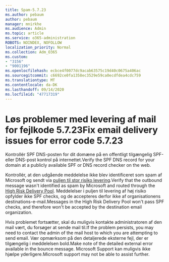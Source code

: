 ```yaml
---
title: Spam-5.7.23
ms.author: pebaum
author: pebaum
manager: mnirkhe
ms.audience: Admin
ms.topic: article
ms.service: o365-administration
ROBOTS: NOINDEX, NOFOLLOW
localization_priority: Normal
ms.collection: Adm_O365
ms.custom:
- "3156"
- "9001196"
ms.openlocfilehash: ecbce4f0077dc9acab63575c19d40c0675a406ac
ms.sourcegitcommit: c6692ce0fa1358ec3529e59ca0ecdfdea4cdc759
ms.translationtype: MT
ms.contentlocale: da-DK
ms.lasthandoff: 09/14/2020
ms.locfileid: "47717319"
---
```

# <a name="fix-email-delivery-issues-for-error-code-5723"></a><span data-ttu-id="783c5-102">Løs problemer med levering af mail for fejlkode 5.7.23</span><span class="sxs-lookup"><span data-stu-id="783c5-102">Fix email delivery issues for error code 5.7.23</span></span>

<span data-ttu-id="783c5-103">Kontrollér SPF DNS-posten for dit domæne på en offentligt tilgængelig SPF-eller DNS-post kontrol på internettet.</span><span class="sxs-lookup"><span data-stu-id="783c5-103">Verify the SPF DNS record for your domain at a publicly available SPF or DNS record checker on the web.</span></span>

<span data-ttu-id="783c5-104">Kontrollér, at den udgående meddelelse ikke blev identificeret som spam af Microsoft og sendt via [puljen til stor risiko levering](https://docs.microsoft.com/microsoft-365/security/office-365-security/high-risk-delivery-pool-for-outbound-messages).</span><span class="sxs-lookup"><span data-stu-id="783c5-104">Verify that the outbound message wasn't identified as spam by Microsoft and routed through the [High Risk Delivery Pool](https://docs.microsoft.com/microsoft-365/security/office-365-security/high-risk-delivery-pool-for-outbound-messages).</span></span> <span data-ttu-id="783c5-105">Meddelelser i puljen til levering af høj risiko opfylder ikke SPF checks, og de accepteres derfor ikke af organisationens destinations-e-mail.</span><span class="sxs-lookup"><span data-stu-id="783c5-105">Messages in the High Risk Delivery Pool won't pass SPF checks, and therefore won't be accepted by the destination email organization.</span></span>

<span data-ttu-id="783c5-106">Hvis problemet fortsætter, skal du muligvis kontakte administratoren af den mail vært, du forsøger at sende mail til.</span><span class="sxs-lookup"><span data-stu-id="783c5-106">If the problem persists, you may need to contact the admin of the mail host to which you are attempting to send email.</span></span> <span data-ttu-id="783c5-107">Vær opmærksom på den detaljerede eksterne fejl, der er tilgængelig i meddelelsen bold.</span><span class="sxs-lookup"><span data-stu-id="783c5-107">Make note of the detailed external error available in the bounce message.</span></span> <span data-ttu-id="783c5-108">Microsoft Support kan muligvis ikke hjælpe yderligere.</span><span class="sxs-lookup"><span data-stu-id="783c5-108">Microsoft support may not be able to assist further.</span></span>
